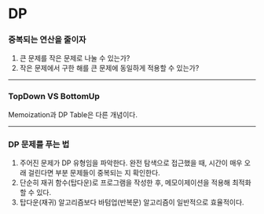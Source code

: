 DP
===
### 중복되는 연산을 줄이자
1. 큰 문제를 작은 문제로 나눌 수 있는가?
2. 작은 문제에서 구한 해를 큰 문제에 동일하게 적용할 수 있는가?

---
### TopDown VS BottomUp
Memoization과 DP Table은 다른 개념이다.

---
### DP 문제를 푸는 법
1. 주어진 문제가 DP 유형임을 파악한다. 완전 탐색으로 접근했을 때, 시간이 매우 오래 걸린다면 부분 문제들이 중복되는 지 확인한다.
2. 단순히 재귀 함수(탑다운)로 프로그램을 작성한 후, 메모이제이션을 적용해 최적화할 수 있다.
3. 탑다운(재귀) 알고리즘보다 바텀업(반복문) 알고리즘이 일반적으로 효율적이다.
